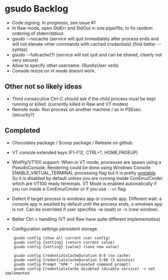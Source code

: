 # gsudo Backlog

- Code signing. In progresss, see issue #1
- In Raw mode, open StdErr and StdOut in one pipe/file, to fix random ordering of stderr/stdout.
- gsudo --nocache (service will quit immediately after process ends and will not elevate other commands with cached credentials) (find better --syntax)
- gsudo --fullcache(?) (service will not quit and can be shared, clearly not very secure)
- Allow to specify other username. (RunAsUser verb)
- Console resize on vt mode doesnt work. 

## Other not so likely ideas

- Third consecutive Ctrl-C should ask if the child process must be kept running or killed. (currently killed in Raw and VT modes)
- Remote sudo. Run process on another machine / as in PSExec. (security?)

## Completed

- Chocolatey package / Scoop package / Release on github.
- VT console extended keys (F1-F12, CTRL+?, HOME,PAGEUP)
- WinPty/VT100 support: When in VT mode, processes are spawn using a PseudoConsole. Rendering could be done using Windows Console ENABLE_VIRTUAL_TERMINAL processing flag but it is pretty [unstable](https://github.com/microsoft/terminal/issues/3765). So it is disabled by default unless you are running inside ConEmu/Cmder which are VT100 ready terminals.
  VT Mode is enabled automatically if you run inside a ConEmu/Cmder or if you use `--vt` flag.

- Detect if target process is windows app or console app. Different wait: a console app is awaited by default until the process ends, a windows app is not. Can be overrided if user specifies -w (wait) or -n (new window). 

- Better Ctrl-c handling (VT and Raw have quite different implementatios)

- Configuration settings persistent storage.

``` console
    gsudo config (show all current user config)
    gsudo config {setting} (return current value)
    gsudo config {setting} {value} (save new value)

    gsudo config CredentialsCacheDuration 0:0 (no cache)
    gsudo config CredentialsCacheDuration 5:00 (5 minutes)
    gsudo config Prompt "$P# " (elevated command prompt)
    gsudo config CredentialsCache disabled (disable service) -> not implemented
```
